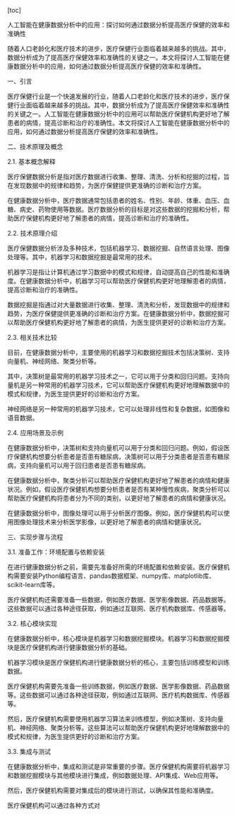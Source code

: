 
[toc]                    
                
                
人工智能在健康数据分析中的应用：探讨如何通过数据分析提高医疗保健的效率和准确性

随着人口老龄化和医疗技术的进步，医疗保健行业面临着越来越多的挑战。其中，数据分析成为了提高医疗保健效率和准确性的关键之一。本文将探讨人工智能在健康数据分析中的应用，如何通过数据分析提高医疗保健的效率和准确性。

一、引言

医疗保健行业是一个快速发展的行业，随着人口老龄化和医疗技术的进步，医疗保健行业面临着越来越多的挑战。其中，数据分析成为了提高医疗保健效率和准确性的关键之一。人工智能在健康数据分析中的应用可以帮助医疗保健机构更好地了解患者的病情，提高诊断和治疗的准确性。本文将探讨人工智能在健康数据分析中的应用，如何通过数据分析提高医疗保健的效率和准确性。

二、技术原理及概念

2.1. 基本概念解释

医疗保健数据分析是指对医疗数据进行收集、整理、清洗、分析和挖掘的过程，旨在发现数据中的规律和趋势，为医疗保健提供更准确的诊断和治疗方案。

在健康数据分析中，医疗数据通常包括患者的姓名、性别、年龄、体重、血压、血糖、病史、药物使用等数据。医疗数据分析的目标是对这些数据的挖掘和分析，帮助医疗保健机构更好地了解患者的病情，提高诊断和治疗的准确性。

2.2. 技术原理介绍

医疗保健数据分析涉及多种技术，包括机器学习、数据挖掘、自然语言处理、图像处理等。其中，机器学习和数据挖掘是最常用的技术。

机器学习是指让计算机通过学习数据中的模式和规律，自动提高自己的性能和准确度。在健康数据分析中，机器学习可以帮助医疗保健机构更好地理解患者的病情，提高诊断和治疗的准确性。

数据挖掘是指通过对大量数据进行收集、整理、清洗和分析，发现数据中的规律和趋势，为医疗保健提供更准确的诊断和治疗方案。在健康数据分析中，数据挖掘可以帮助医疗保健机构更好地了解患者的病情，为医生提供更好的诊断和治疗方案。

2.3. 相关技术比较

目前，在健康数据分析中，主要使用的机器学习和数据挖掘技术包括决策树、支持向量机、神经网络、聚类分析等。

其中，决策树是最常用的机器学习技术之一，它可以用于分类和回归问题。支持向量机是另一种常用的机器学习技术，它可以帮助医疗保健机构更好地理解数据中的模式和规律，为医生提供更好的诊断和治疗方案。

神经网络是另一种常用的机器学习技术，它可以处理非线性和复杂数据，如图像和语音数据。

2.4. 应用场景及示例

在健康数据分析中，决策树和支持向量机可以用于分类和回归问题。例如，假设医疗保健机构想要分析患者是否患有糖尿病，决策树可以用于分类患者是否患有糖尿病，支持向量机可以用于回归患者是否患有糖尿病。

在健康数据分析中，聚类分析可以帮助医疗保健机构更好地了解患者的病情和健康状况。例如，假设医疗保健机构想要分析患者是否有某种慢性疾病，聚类分析可以帮助医疗保健机构将患者分为不同的类别，以更好地了解患者的病情和健康状况。

在健康数据分析中，图像处理可以用于分析医疗图像。例如，医疗保健机构可以使用图像处理技术来分析医学影像，以更好地了解患者的病情和健康状况。

三、实现步骤与流程

3.1. 准备工作：环境配置与依赖安装

在进行健康数据分析之前，需要先准备好所需的环境配置和依赖安装。医疗保健机构需要安装Python编程语言、pandas数据框架、numpy库、matplotlib库、scikit-learn库等。

医疗保健机构还需要准备一些数据，例如医疗数据、医学影像数据、药品数据等。这些数据可以通过各种途径获取，例如通过互联网、医疗机构数据库、传感器等。

3.2. 核心模块实现

在健康数据分析中，核心模块是机器学习和数据挖掘模块。机器学习和数据挖掘模块是医疗保健机构进行健康数据分析的基础。

机器学习模块是医疗保健机构进行健康数据分析的核心，主要包括训练模型和训练数据。

医疗保健机构需要先准备一些训练数据，例如医疗数据、医学影像数据、药品数据等。这些数据可以通过各种途径获取，例如通过互联网、医疗机构数据库、传感器等。

然后，医疗保健机构需要使用机器学习算法来训练模型，例如决策树、支持向量机、神经网络、聚类分析等。这些算法可以帮助医疗保健机构更好地理解数据中的模式和规律，为医生提供更好的诊断和治疗方案。

3.3. 集成与测试

在健康数据分析中，集成和测试是非常重要的步骤。医疗保健机构需要将机器学习和数据挖掘模块与其他模块进行集成，例如数据处理、API集成、Web应用等。

然后，医疗保健机构需要对集成后的模块进行测试，以确保其性能和准确度。

医疗保健机构可以通过各种方式对

